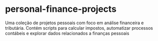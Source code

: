 # personal-finance-projects
Uma coleção de projetos pessoais com foco em análise financeira e tributária. Contém scripts para calcular impostos, automatizar processos contábeis e explorar dados relacionados a finanças pessoais
